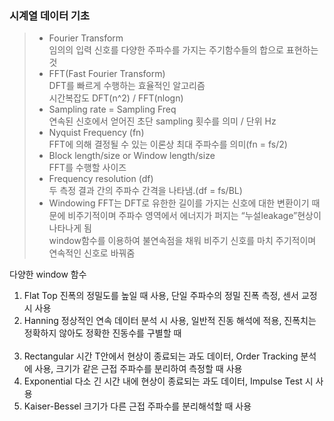 ### 시계열 데이터 기초

> - Fourier Transform<br>
임의의 입력 신호를 다양한 주파수를 가지는 주기함수들의 합으로 표현하는 것
> - FFT(Fast Fourier Transform)<br>
DFT를 빠르게 수행하는 효율적인 알고리즘<br>
시간복잡도 DFT(n^2) / FFT(nlogn)
> - Sampling rate = Sampling Freq<br>
연속된 신호에서 얻어진 초단 sampling 횟수를 의미 / 단위 Hz
> - Nyquist Frequency (fn)<br>
FFT에 의해 결정될 수 있는 이론상 최대 주파수를 의미(fn = fs/2)
> - Block length/size or Window length/size<br>
FFT를 수행할 사이즈
> - Frequency resolution (df)<br>
두 측정 결과 간의 주파수 간격을 나타냄.(df = fs/BL)
> - Windowing
FFT는 DFT로 유한한 길이를 가지는 신호에 대한 변환이기 때문에 비주기적이며 주파수 영역에서 에너지가 퍼지는 “누설leakage”현상이 나타나게 됨<br>
window함수를 이용하여 불연속점을 채워 비주기 신호를 마치 주기적이며 연속적인 신호로 바꿔줌<br>

다양한 window 함수<br>
1. Flat Top       진폭의 정밀도를 높일 때 사용, 단일 주파수의 정밀 진폭 측정, 센서 교정시 사용<br>
2. Hanning        정상적인 연속 데이터 분석 시 사용, 일반적 진동 해석에 적용, 진폭치는 정확하지 않아도 정확한 진동수를 구별할 때<br><br>
3. Rectangular    시간 T안에서 현상이 종료되는 과도 데이터, Order Tracking 분석에 사용, 크기가 같은 근접 주파수를 분리하여 측정할 때 사용<br>
4. Exponential    다소 긴 시간 내에 현상이 종료되는 과도 데이터, Impulse Test 시 사용<br>
5. Kaiser-Bessel  크기가 다른 근접 주파수를 분리해석할 때 사용<br>

<!-- Mel_spectogram, MFCC  -->
